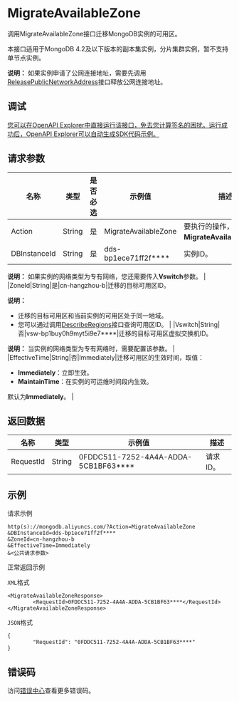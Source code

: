 # MigrateAvailableZone

调用MigrateAvailableZone接口迁移MongoDB实例的可用区。

本接口适用于MongoDB 4.2及以下版本的副本集实例，分片集群实例，暂不支持单节点实例。

**说明：** 如果实例申请了公网连接地址，需要先调用[ReleasePublicNetworkAddress](~~67604~~)接口释放公网连接地址。

## 调试

[您可以在OpenAPI Explorer中直接运行该接口，免去您计算签名的困扰。运行成功后，OpenAPI Explorer可以自动生成SDK代码示例。](https://api.aliyun.com/#product=Dds&api=MigrateAvailableZone&type=RPC&version=2015-12-01)

## 请求参数

|名称|类型|是否必选|示例值|描述|
|--|--|----|---|--|
|Action|String|是|MigrateAvailableZone|要执行的操作，取值**MigrateAvailableZone**。 |
|DBInstanceId|String|是|dds-bp1ece71ff2f\*\*\*\*|实例ID。

 **说明：** 如果实例的网络类型为专有网络，您还需要传入**Vswitch**参数。 |
|ZoneId|String|是|cn-hangzhou-b|迁移的目标可用区ID。

 **说明：**

-   迁移的目标可用区和当前实例的可用区处于同一地域。
-   您可以通过调用[DescribeRegions](~~61933~~)接口查询可用区ID。 |
|Vswitch|String|否|vsw-bp1buy0h9myt5i9e7\*\*\*\*|迁移的目标可用区虚拟交换机ID。

 **说明：** 当实例的网络类型为专有网络时，需要配置该参数。 |
|EffectiveTime|String|否|Immediately|迁移可用区的生效时间，取值：

 -   **Immediately**：立即生效。
-   **MaintainTime**：在实例的可运维时间段内生效。

 默认为**Immediately**。 |

## 返回数据

|名称|类型|示例值|描述|
|--|--|---|--|
|RequestId|String|0FDDC511-7252-4A4A-ADDA-5CB1BF63\*\*\*\*|请求ID。 |

## 示例

请求示例

```
http(s)://mongodb.aliyuncs.com/?Action=MigrateAvailableZone
&DBInstanceId=dds-bp1ece71ff2f****
&ZoneId=cn-hangzhou-b
&EffectiveTime=Immediately
&<公共请求参数>
```

正常返回示例

`XML`格式

```
<MigrateAvailableZoneResponse>
        <RequestId>0FDDC511-7252-4A4A-ADDA-5CB1BF63****</RequestId>
</MigrateAvailableZoneResponse>
```

`JSON`格式

```
{
        "RequestId": "0FDDC511-7252-4A4A-ADDA-5CB1BF63****"
}
```

## 错误码

访问[错误中心](https://error-center.aliyun.com/status/product/Dds)查看更多错误码。

